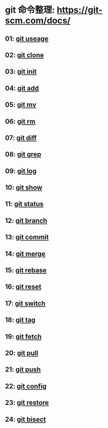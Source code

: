 
# git 命令整理: https://git-scm.com/docs/

## 01: [git useage](./1_useage.md)

## 02: [git clone](./2_clone.md)

## 03: [git init](./3_init.md)

## 04: [git add](./4_add.md)

## 05: [git mv](./5_mv.md)

## 06: [git rm](./6_rm.md)

## 07: [git diff](./7_diff.md)

## 08: [git grep](./8_grep.md)

## 09: [git log](./9_log.md)

## 10: [git show](./10_show.md)

## 11: [git status](./11_status.md)

## 12: [git branch](./12_branch.md)

## 13: [git commit](./13_commit.md)

## 14: [git merge](./14_merge.md)

## 15: [git rebase](./15_rebase.md)

## 16: [git reset](./16_reset.md)

## 17: [git switch](./17_switch.md)

## 18: [git tag](./18_tag.md)

## 19: [git fetch](./19_fetch.md)

## 20: [git pull](./20_pull.md)

## 21: [git push](./21_push.md)

## 22: [git config](./22_config.md)

## 23: [git restore](./23_restore.md)

## 24: [git bisect](./24_bisect.md)

